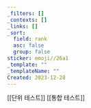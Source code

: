 ```yaml
---
_filters: []
_contexts: []
_links: []
_sort:
  field: rank
  asc: false
  group: false
sticker: emoji//26a1
_template: ""
_templateName: ""
Created: 2023-12-28
---
```

[[단위 테스트]]
[[통합 테스트]]